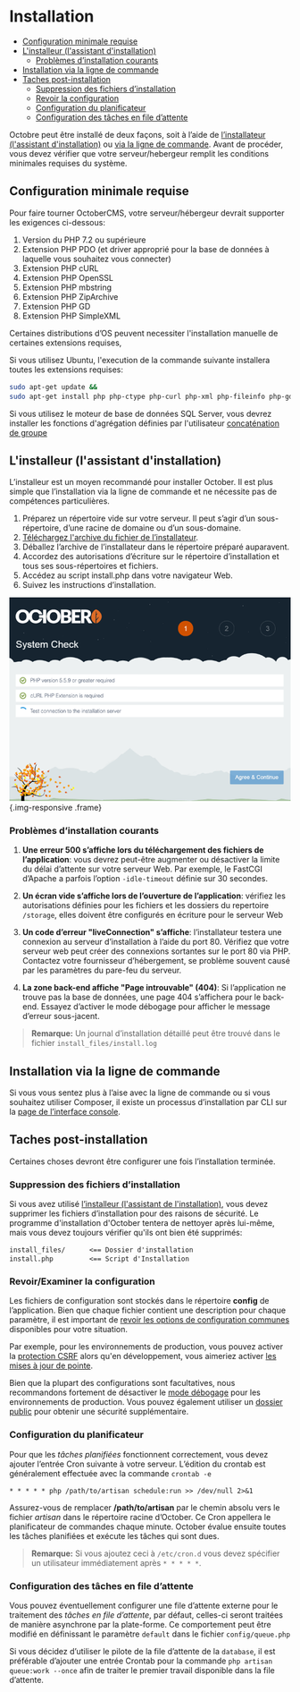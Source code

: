 # Installation

- [Configuration minimale requise](#system-requirements)
- [L'installeur (l'assistant d'installation)](#wizard-installation)
  - [Problèmes d’installation courants](#troubleshoot-installation)
- [Installation via la ligne de commande](#command-line-installation)
- [Taches post-installation](#post-install-steps)
  - [Suppression des fichiers d’installation](#delete-install-files)
  - [Revoir la configuration](#config-review)
  - [Configuration du planificateur](#crontab-setup)
  - [Configuration des tâches en file d’attente](#queue-setup)

Octobre peut être installé de deux façons, soit à l’aide de [l’installateur (l'assistant d'installation)](#wizard-installation) ou [via la ligne de commande](../console/commands#console-install). Avant de procéder, vous devez vérifier que votre serveur/hebergeur remplit les conditions minimales requises du système.

<a name="system-requirements"></a>

## Configuration minimale requise

Pour faire tourner OctoberCMS, votre serveur/hébergeur devrait supporter
les exigences ci-dessous:

1. Version du PHP 7.2 ou supérieure
1. Extension PHP PDO (et driver approprié pour la base de données à laquelle vous souhaitez vous connecter)
1. Extension PHP cURL
1. Extension PHP OpenSSL
1. Extension PHP mbstring
1. Extension PHP ZipArchive
1. Extension PHP GD
1. Extension PHP SimpleXML

Certaines distributions d’OS peuvent necessiter l'installation manuelle de certaines extensions requises,

Si vous utilisez Ubuntu, l'execution de la commande suivante installera toutes les extensions requises:

```bash
sudo apt-get update &&
sudo apt-get install php php-ctype php-curl php-xml php-fileinfo php-gd php-json php-mbstring php-mysql php-sqlite3 php-zip
```

<!-- TODO revoir cette phrase -->

Si vous utilisez le moteur de base de données SQL Server, vous devrez installer les fonctions d'agrégation définies par l'utilisateur [concaténation de groupe](https://groupconcat.codeplex.com/)

<a name="wizard-installation"></a>

## L'installeur (l'assistant d'installation)

L’installeur est un moyen recommandé pour installer October. Il est plus simple que l’installation via la ligne de commande et ne nécessite pas de compétences particulières.

1. Préparez un répertoire vide sur votre serveur. Il peut s’agir d’un sous-répertoire, d’une racine de domaine ou d’un sous-domaine.
2. [Téléchargez l'archive du fichier de l’installateur](https://octobercms.com/download).
3. Déballez l’archive de l’installateur dans le répertoire préparé auparavent.
4. Accordez des autorisations d’écriture sur le répertoire d’installation et tous ses sous-répertoires et fichiers.
5. Accédez au script install.php dans votre navigateur Web.
6. Suivez les instructions d’installation.

![image](https://github.com/octobercms/docs/blob/master/images/wizard-installer.png?raw=true) {.img-responsive .frame}

<a name="troubleshoot-installation"></a>

### Problèmes d’installation courants

1. **Une erreur 500 s’affiche lors du téléchargement des fichiers de l’application**: vous devrez peut-être augmenter ou désactiver la limite du délai d’attente sur votre serveur Web. Par exemple, le FastCGI d’Apache a parfois l’option `-idle-timeout` définie sur 30 secondes.

1. **Un écran vide s’affiche lors de l’ouverture de l’application**: vérifiez les autorisations définies pour les fichiers et les dossiers du repertoire `/storage`, elles doivent être configurés en écriture pour le serveur Web

1. **Un code d’erreur "liveConnection" s’affiche**: l’installateur testera une connexion au serveur d’installation à l’aide du port 80. Vérifiez que votre serveur web peut créer des connexions sortantes sur le port 80 via PHP. Contactez votre fournisseur d’hébergement, se problème souvent causé par les paramètres du pare-feu du serveur.

1. **La zone back-end affiche "Page introuvable" (404)**: Si l’application ne trouve pas la base de données, une page 404 s’affichera pour le back-end. Essayez d’activer le mode débogage pour afficher le message d’erreur sous-jacent.

> **Remarque:** Un journal d’installation détaillé peut être trouvé dans le fichier `install_files/install.log`

<a name="command-line-installation"></a>

## Installation via la ligne de commande

Si vous vous sentez plus à l’aise avec la ligne de commande ou si vous souhaitez utiliser Composer, il existe un processus d’installation par CLI sur la [page de l’interface console](../console/commands#console-install).

<a name="post-install-steps"></a>

## Taches post-installation

Certaines choses devront être configurer une fois l’installation terminée.

<a name="delete-install-files"></a>

### Suppression des fichiers d’installation

Si vous avez utilisé [l’installeur (l'assistant de l'installation)](#wizard-installation), vous devez supprimer les fichiers d’installation pour des raisons de sécurité. Le programme d'installation d'October tentera de nettoyer après lui-même, mais vous devez toujours vérifier qu'ils ont bien été supprimés:

    install_files/      <== Dossier d'installation
    install.php         <== Script d'Installation

<a name="config-review"></a>

### Revoir/Examiner la configuration

Les fichiers de configuration sont stockés dans le répertoire **config** de l’application. Bien que chaque fichier contient une description pour chaque paramètre, il est important de [revoir les options de configuration communes](../setup/configuration) disponibles pour votre situation.

Par exemple, pour les environnements de production, vous pouvez activer la [protection CSRF](../setup/configuration#csrf-protection) alors qu'en développement, vous aimeriez activer [les mises à jour de pointe](../setup/configuration#edge-updates).<!-- TODO Traduction correcte de 'bleeding edge updates' -->

Bien que la plupart des configurations sont facultatives, nous recommandons fortement de désactiver le [mode débogage](../setup/configuration#debug-mode) pour les environnements de production. Vous pouvez également utiliser un [dossier public](../setup/configuration#public-folder) pour obtenir une sécurité supplémentaire.

<a name="crontab-setup"></a>

### Configuration du planificateur

Pour que les _tâches planifiées_ fonctionnent correctement, vous devez ajouter l’entrée Cron suivante à votre serveur. L’édition du crontab est généralement effectuée avec la commande `crontab -e`

    * * * * * php /path/to/artisan schedule:run >> /dev/null 2>&1

Assurez-vous de remplacer **/path/to/artisan** par le chemin absolu vers le fichier _artisan_ dans le répertoire racine d’October. Ce Cron appellera le planificateur de commandes chaque minute. October évalue ensuite toutes les tâches planifiées et exécute les tâches qui sont dues.

> **Remarque:** Si vous ajoutez ceci à `/etc/cron.d` vous devez spécifier un utilisateur immédiatement après `* * * * *`.

<a name="queue-setup"></a>

### Configuration des tâches en file d’attente

Vous pouvez éventuellement configurer une file d’attente externe pour le traitement des _tâches en file d’attente_, par défaut, celles-ci seront traitées de manière asynchrone par la plate-forme. Ce comportement peut être modifié en définissant le paramètre `default` dans le fichier `config/queue.php`

Si vous décidez d’utiliser le pilote de la file d’attente de la `database`, il est préférable d’ajouter une entrée Crontab pour la commande `php artisan queue:work --once` afin de traiter le premier travail disponible dans la file d’attente.
